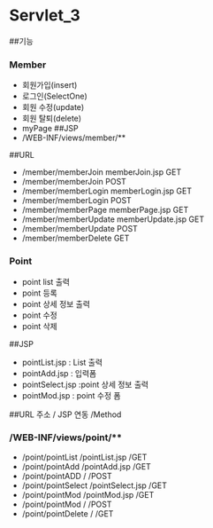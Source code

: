 # Servlet_3
 
##기능
### Member
- 회원가입(insert)
- 로그인(SelectOne)
- 회원 수정(update)
- 회원 탈퇴(delete)
- myPage
##JSP
- /WEB-INF/views/member/**

##URL
- /member/memberJoin		memberJoin.jsp		GET
- /member/memberJoin							POST
- /member/memberLogin		memberLogin.jsp		GET
- /member/memberLogin							POST
- /member/memberPage		memberPage.jsp		GET
- /member/memberUpdate	memberUpdate.jsp	GET
- /member/memberUpdate						POST
- /member/memberDelete						GET

### Point
- point list 출력
- point 등록
- point 상세 정보 출력
- point 수정
- point 삭제
 
##JSP
- pointList.jsp	: List 출력
- pointAdd.jsp	: 입력폼
- pointSelect.jsp	:point 상세 정보 출력
- pointMod.jsp	: point 수정 폼
 
##URL 주소 				/ JSP 연동			/Method
###	/WEB-INF/views/point/**
- /point/pointList		/pointList.jsp		/GET
- /point/pointAdd		/pointAdd.jsp		/GET
- /point/pointADD		/					/POST
- /point/pointSelect	/pointSelect.jsp	/GET
- /point/pointMod		/pointMod.jsp		/GET
- /point/pointMod		/					/POST
- /point/pointDelete	/					/GET
 


